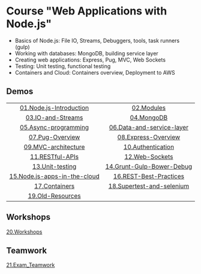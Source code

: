 # Course "Web Applications with Node.js"
- Basics of Node.js: File IO, Streams, Debuggers, tools, task runners (gulp)
- Working with databases: MongoDB, building service layer
- Creating web applications: Express, Pug, MVC, Web Sockets
- Testing: Unit testing, functional testing
- Containers and Cloud: Containers overview, Deployment to AWS

## Demos
|                                        |                                        |
|:--------------------------------------:|:--------------------------------------:|
|[01.Node.js-Introduction](01.Node.js-Introduction)|[02.Modules](02.Modules)|
|[03.IO-and-Streams](03.IO-and-Streams)|[04.MongoDB](04.MongoDB)|
|[05.Async-programming](05.Async-programming)|[06.Data-and-service-layer](06.Data-and-service-layer)|
|[07.Pug-Overview](07.Pug-Overview)|[08.Express-Overview](08.Express-Overview)|
|[09.MVC-architecture](09.MVC-architecture)|[10.Authentication](10.Authentication)|
|[11.RESTful-APIs](11.RESTful-APIs)|[12.Web-Sockets](12.Web-Sockets)|
|[13.Unit-testing](13.Unit-testing)|[14.Grunt-Gulp-Bower-Debug](14.Grunt-Gulp-Bower-Debug)|
|[15.Node.js-apps-in-the-cloud](15.Node.js-apps-in-the-cloud)|[16.REST-Best-Practices](16.REST-Best-Practices)|
|[17.Containers](17.Containers)|[18.Supertest-and-selenium](18.Supertest-and-selenium)|
|[19.Old-Resources](19.Old-Resources)|

## Workshops
[20.Workshops](20.Workshops)

## Teamwork
[21.Exam_Teamwork](21.Exam_Teamwork)
